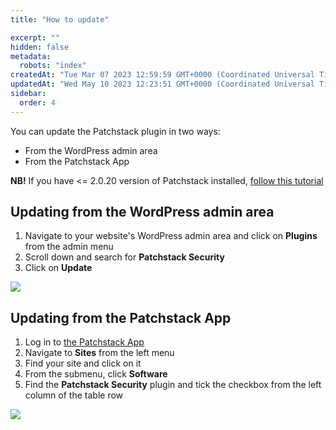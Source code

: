 ```yaml
---
title: "How to update"

excerpt: ""
hidden: false
metadata: 
  robots: "index"
createdAt: "Tue Mar 07 2023 12:59:59 GMT+0000 (Coordinated Universal Time)"
updatedAt: "Wed May 10 2023 12:23:51 GMT+0000 (Coordinated Universal Time)"
sidebar:
  order: 4
---
```

You can update the Patchstack plugin in two ways:

- From the WordPress admin area
- From the Patchstack App

**NB!** If you have \<= 2.0.20 version of Patchstack installed, [follow this tutorial](/faq-troubleshooting/plugin/updating-patchstack-from-2020/)

## Updating from the WordPress admin area

1. Navigate to your website's WordPress admin area and click on **Plugins** from the admin menu
2. Scroll down and search for **Patchstack Security**
3. Click on **Update**

![](@images/patchstack-plugin-updating.png)

## Updating from the Patchstack App

1. Log in to <a href="https://app.patchstack.com" target="_blank">the Patchstack App</a>
2. Navigate to **Sites** from the left menu
3. Find your site and click on it
4. From the submenu, click **Software**
5. Find the **Patchstack Security** plugin and tick the checkbox from the left column of the table row

![](@images/patchstack-update-patchstack.png)
